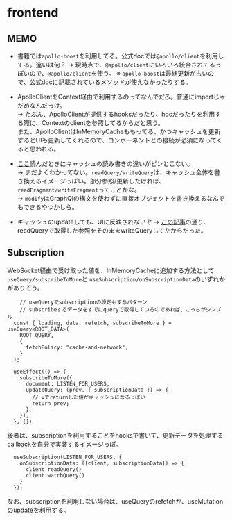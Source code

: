 # frontend

## MEMO

- 書籍では`apollo-boost`を利用してる。公式docでは`@apollo/client`を利用してる。違いは何？
→ 現時点で、`@apollo/client`にいろいろ統合されてるっぽいので、`@apollo/client`を使う。
※ `apollo-boost`は最終更新が古いので、公式docに記載されているメソッドが使えなかったりする。

- ApolloClientをContext経由で利用するのってなんでだろ。普通にimportじゃだめなんだっけ。  
→ たぶん、ApolloClientが提供するhooksだったり、hocだったりを利用する際に、Contextのclientを参照してるからだと思う。  
また、ApolloClientはInMemoryCacheももってる、かつキャッシュを更新するとUIも更新してくれるので、コンポーネントとの接続が必須になってくると思われる。  

- [ここ](https://www.apollographql.com/docs/react/caching/cache-interaction/)読んだときにキャッシュの読み書きの違いがピンとこない。  
→ まだよくわかってない。`readQuery/writeQuery`は、キャッシュ全体を書き換えるイメージっぽい。部分参照/更新したければ、`readFragment/writeFragment`ってことかな。  
→ `modify`はGraphQlの構文を使わずに直接オブジェクトを書き換えるなんでもできるやつかしら。

- キャッシュのupdateしても、UIに反映されないぞ
→ [この記事](https://qiita.com/longtime1116/items/fc6530c4a30fedb59770)の通り、readQueryで取得した参照をそのままwriteQueryしてたからだった。
       
## Subscription

WebSocket経由で受け取った値を、InMemoryCacheに追加する方法として `useQuery/subscribeToMore`と `useSubscription/onSubscriptionData`のいずれかがありそう。  

```tsx
	// useQueryでsubscriptionの設定もするパターン
	// subscribeするデータをすでにqueryで取得しているのであれば、こっちがシンプル
  const { loading, data, refetch, subscribeToMore } = useQuery<ROOT_DATA>(
    ROOT_QUERY,
    {
      fetchPolicy: "cache-and-network",
    }
  );

  useEffect(() => {
    subscribeToMore({
      document: LISTEN_FOR_USERS,
      updateQuery: (prev, { subscriptionData }) => {
        // ↓でreturnした値がキャッシュになるっぽい
        return prev;
      },
    });
  }, [])
```

後者は、subscriptionを利用することをhooksで書いて、更新データを処理するcallbackを自分で実装するイメージっぽ。  

```tsx
  useSubscription(LISTEN_FOR_USERS, {
    onSubscriptionData: ({client, subscriptionData}) => {
      client.readQuery()
      client.watchQuery()
    }
  });
```

なお、subscriptionを利用しない場合は、useQueryのrefetchか、useMutationのupdateを利用する。

